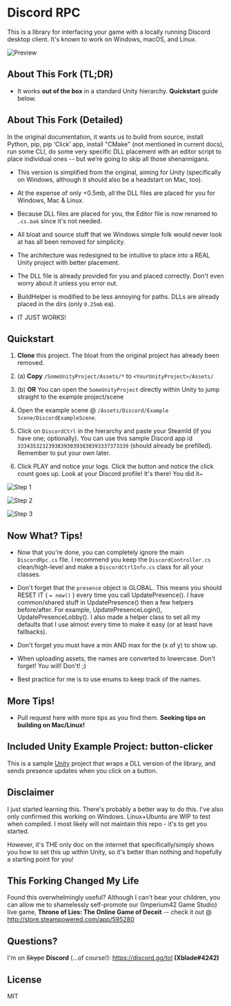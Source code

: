 # Discord RPC

This is a library for interfacing your game with a locally running Discord desktop client. It's known to work on Windows, macOS, and Linux. 

![Preview](https://cdn.discordapp.com/attachments/262809788696494080/426409016713805825/unknown.png)

## About This Fork (TL;DR)

* It works **out of the box** in a standard Unity hierarchy. **Quickstart** guide below. 

## About This Fork (Detailed)

In the original documentation, it wants us to build from source, install Python, pip, pip ‘Click’ app, install "CMake" (not mentioned in current docs), run some CLI, do some very specific DLL placement with an editor script to place individual ones -- but we’re going to skip all those shenannigans.

* This version is simplified from the original, aiming for Unity (specifically on Windows, although it should also be a headstart on Mac, too). 

* At the expense of only +0.5mb, all the DLL files are placed for you for Windows, Mac & Linux.

* Because DLL files are placed for you, the Editor file is now renamed to `.cs.bak` since it's not needed.

* All bloat and source stuff that we Windows simple folk would never look at has all been removed for simplicity.

* The architecture was redesigned to be intuitive to place into a REAL Unity project with better placement.

* The DLL file is already provided for you and placed correctly. Don't even worry about it unless you error out.

* BuildHelper is modified to be less annoying for paths. DLLs are already placed in the dirs (only `0.25mb` ea).

* IT JUST WORKS!

## Quickstart

1. **Clone** this project. The bloat from the original project has already been removed.
 
2. (a) **Copy** `/SomeUnityProject/Assets/*` to `<YourUnityProject>/Assets/`

2. (b) **OR** You can open the `SomeUnityProject` directly within Unity to jump straight to the example project/scene

3. Open the example scene @ `/Assets/Discord/Example Scene/DiscordExampleScene`.

4. Click on `DiscordCtrl` in the hierarchy and paste your SteamId (if you have one; optionally). You can use this sample Discord app id `333435323239383930393830393337373339` (should already be prefilled). Remember to put your own later.

5. Click PLAY and notice your logs. Click the button and notice the click count goes up. Look at your Discord profile! It's there! You did it~

![Step 1](https://i.imgur.com/W6JWNMP.png)

![Step 2](https://i.imgur.com/hgcichs.png)

![Step 3](https://i.imgur.com/LgmolX7.png)

## Now What? Tips!

* Now that you're done, you can completely ignore the main `DiscordRpc.cs` file. I recommend you keep the `DiscordController.cs` clean/high-level and make a `DiscordCtrlInfo.cs` class for all your classes.

* Don't forget that the `presence` object is GLOBAL. This means you should RESET IT ( `= new()` ) every time you call UpdatePresence(). I have common/shared stuff in UpdatePresence() then a few helpers before/after. For example, UpdatePresenceLogin(), UpdatePresenceLobby(). I also made a helper class to set all my defaults that I use almost every time to make it easy (or at least have fallbacks).

* Don't forget you must have a min AND max for the (x of y) to show up.

* When uploading assets, the names are converted to lowercase. Don't forget! You will! Don't! ;) 

* Best practice for me is to use enums to keep track of the names.

## More Tips!

* Pull request here with more tips as you find them. **Seeking tips on building on Mac/Linux!**

## Included Unity Example Project: button-clicker

This is a sample [Unity](https://unity3d.com/) project that wraps a DLL version of the library, and sends presence updates when you click on a button.

## Disclaimer

I just started learning this. There's probably a better way to do this. I've also only confirmed this working on Windows. Linux+Ubuntu are WIP to test when compiled. I most likely will not maintain this repo - it's to get you started.

However, it's THE only doc on the internet that specifically/simply shows you how to set this up within Unity, so it's better than nothing and hopefully a starting point for you!

## This Forking Changed My Life

Found this overwhelmingly useful? Although I can't bear your children, you can allow me to shamelessly self-promote our (Imperium42 Game Studio) live game, **Throne of Lies: The Online Game of Deceit** -- check it out @ http://store.steampowered.com/app/595280

## Questions?

I'm on ~~Skype~~ **Discord** (...of course!): https://discord.gg/tol **(Xblade#4242)**

## License

MIT
